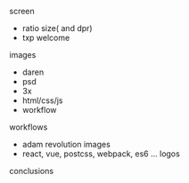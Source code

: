 screen

- ratio size( and dpr)
- txp welcome

images

- daren
- psd
- 3x
- html/css/js
- workflow

workflows

- adam revolution images
- react, vue, postcss, webpack, es6 ... logos

conclusions
